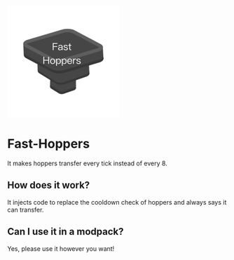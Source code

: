 
<img src="./src/main/resources/assets/fast-hoppers/icon.png" width=256>

# Fast-Hoppers
It makes hoppers transfer every tick instead of every 8.


## How does it work?
It injects code to replace the cooldown check of hoppers and always says it can transfer.

## Can I use it in a modpack?
Yes, please use it however you want!
